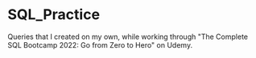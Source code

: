 # SQL_Practice
Queries that I created on my own, while working through "The Complete SQL Bootcamp 2022: Go from Zero to Hero" on Udemy.

